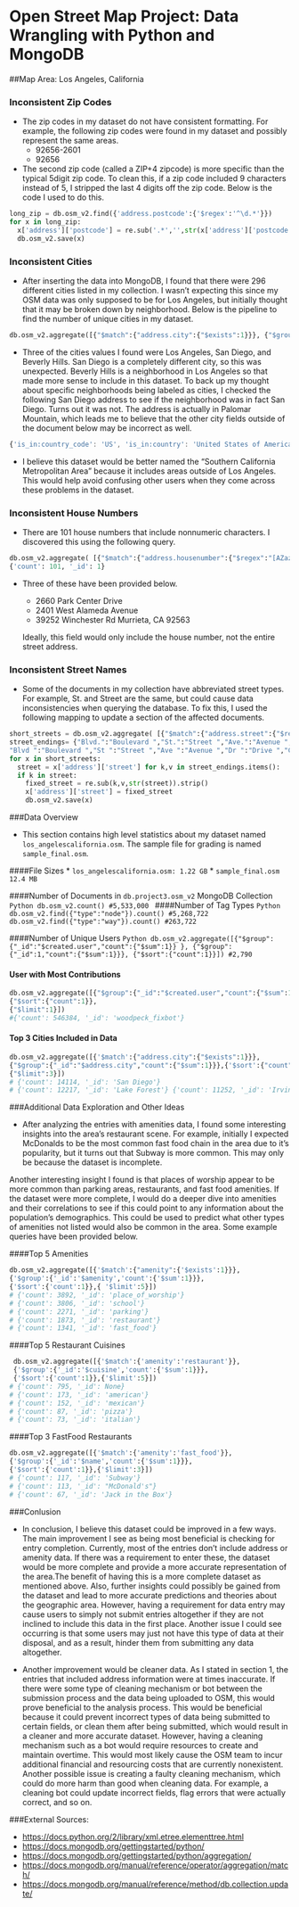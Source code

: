 # Open Street Map Project: Data Wrangling with Python and MongoDB

##Map Area: Los Angeles, California

### Inconsistent Zip Codes
  * The zip codes in my dataset do not have consistent formatting. For example, the following zip codes were found in my dataset and possibly represent the same areas.
    * 92656-­2601
    * 92656
  * The second zip code (called a ZIP+4 zipcode) is more specific than the typical 5­digit zip code. To clean this, if a zip code included 9 characters instead of 5, I stripped the last 4 digits off the zip code. Below is the code I used to do this.

  ```Python
  long_zip = db.osm_v2.find({'address.postcode':{'$regex':'^\d.*­'}})
  for x in long_zip:
    x['address']['postcode'] = re.sub('­.*','',str(x['address']['postcode']))
    db.osm_v2.save(x)
```
### Inconsistent Cities
  * After inserting the data into MongoDB, I found that there were 296 different cities listed in my collection. I wasn’t expecting this since my OSM data was only supposed to be for Los Angeles, but initially thought that it may be broken down by neighborhood. Below is the pipeline to find the number of unique cities in my dataset.

  ```Python
  db.osm_v2.aggregate([{"$match":{"address.city":{"$exists":1}}}, {"$group":{"_id":"$address.city","count":{"$sum":1}}},{"$group":{"_id":1, "count":{"$sum":1}}},{"$sort":{"count":1}}])
  ```
  * Three of the cities values I found were Los Angeles, San Diego, and Beverly Hills. San Diego is a completely different city, so this was unexpected. Beverly Hills is a neighborhood in Los Angeles so that made more sense to include in this dataset. To
   back up my thought about specific neighborhoods being labeled as cities, I checked the following San Diego address to see if the neighborhood was in fact San Diego. Turns out it was not. The address is actually in Palomar Mountain, which leads me to believe that the other city fields outside of the document below may be incorrect as well.

   ```JavaScript
   {'is_in:country_code': 'US', 'is_in:country': 'United States of America', 'source': 'SanGIS Addresses Public Domain (http://www.sangis.org/)', 'is_in:state_code': 'CA', 'id': '595965284', 'address': {'housenumber': '22220', 'street': 'Crestline Rd', 'city': 'San Diego', 'postcode': '92060', 'country': 'US'}, 'created': {'changeset': '3405180', 'timestamp': '2009­12­19T07:52:42Z', 'version': '1', 'uid': '17490', 'user': 'Adam Geitgey'}, 'pos': [33.311308, ­116.850192], '_id': ObjectId('56246935ee4011075d823b79'), 'is_in:city': 'San Diego', 'type': 'node', 'is_in:state': 'California'}
   ```
   * I believe this dataset would be better named the “Southern California Metropolitan Area” because it includes areas outside of Los Angeles. This would help avoid confusing other users when they come across these problems in the dataset.

### Inconsistent House Numbers
  * There are 101 house numbers that include non­numeric characters. I discovered this using the following query.

  ```Python
  db.osm_v2.aggregate( [{"$match":{"address.housenumber":{"$regex":"[A­Za­z]"}}}, {"$group":{"_id":"$address.housenumber","count":{"$sum":1}}},{"$group":{" _id":1,"count":{"$sum":1}}},{"$sort":{"count":1}}])
  {'count': 101, '_id': 1}
  ```
  * Three of these have been provided below.
    * 2660 Park Center Drive
    * 2401 West Alameda Avenue
    * 39252 Winchester Rd Murrieta, CA 92563

    Ideally, this field would only include the house number, not the entire street address.

### Inconsistent Street Names
  * Some of the documents in my collection have abbreviated street types. For example, St. and Street are the same, but could cause data inconsistencies when querying the database. To fix this, I used the following mapping to update a section of the affected documents.

  ```Python
  short_streets = db.osm_v2.aggregate( [{"$match":{"address.street":{"$regex":"[A­Za­z]\."}}}])
  street_endings= {"Blvd.":"Boulevard ","St.":"Street ","Ave.":"Avenue ","Dr.":"Drive ","Ctr.":"Center ","Rd.":"Road ",
  "Blvd ":"Boulevard ","St ":"Street ","Ave ":"Avenue ","Dr ":"Drive ","Ctr ":"Center ","Rd ":"Road "}
  for x in short_streets:
    street = x['address']['street'] for k,v in street_endings.items():
    if k in street:
      fixed_street = re.sub(k,v,str(street)).strip()
      x['address']['street'] = fixed_street
      db.osm_v2.save(x)
  ```
###Data Overview
  * This section contains high­ level statistics about my dataset named `los_angeles­california.osm`. The sample file for grading is named `sample_final.osm`.

  ####File Sizes
    * `los_angeles­california.osm: 1.22 GB`
    * `sample_final.osm 12.4 MB`

  ####Number of Documents in `db.project3.osm_v2` MongoDB Collection
    ```Python
    db.osm_v2.count()
    #5,533,000
    ```
  ####Number of Tag Types
    ```Python
    db.osm_v2.find({"type":"node"}).count()
    #5,268,722
    db.osm_v2.find({"type":"way"}).count()
    #263,722
    ```

  ####Number of Unique Users
    ```Python
    db.osm_v2.aggregate([{"$group":{"_id":"$created.user","count":{"$sum":1}} },
    {"$group":{"_id":1,"count":{"$sum":1}}},
    {"$sort":{"count":­1}}])
    #2,790
    ```
  #### User with Most Contributions
  ```Python
  db.osm_v2.aggregate([{"$group":{"_id":"$created.user","count":{"$sum":1}} },
  {"$sort":{"count":­1}},
  {"$limit":1}])
  #{'count': 546384, '_id': 'woodpeck_fixbot'}
  ```
  #### Top 3 Cities Included in Data
  ```Python
  db.osm_v2.aggregate([{'$match':{"address.city":{"$exists":1}}},
  {"$group":{"_id":"$address.city","count":{"$sum":1}}},{'$sort':{"count":­ 1}},
  {"$limit":3}])
  # {'count': 14114, '_id': 'San Diego'}
  # {'count': 12217, '_id': 'Lake Forest'} {'count': 11252, '_id': 'Irvine'}
  ```
###Additional Data Exploration and Other Ideas
  * After analyzing the entries with amenities data, I found some interesting insights into the area’s restaurant scene. For example, initially I expected McDonalds to be the most common fast food chain in the area due to it’s popularity, but it turns out that Subway is more common. This may only be because the dataset is incomplete.

  Another interesting insight I found is that places of worship appear to be more common than parking areas, restaurants, and fast food amenities. If the dataset were more complete, I would do a deeper dive into amenities and their correlations to see if this could point to any information about the population’s demographics. This could be used to predict what other types of amenities not listed would also be common in the area. Some example queries have been provided below.

  ####Top 5 Amenities
  ```Python
  db.osm_v2.aggregate([{'$match':{"amenity":{'$exists':1}}},
  {'$group':{'_id':'$amenity','count':{'$sum':1}}},
  {'$sort':{'count':­1}},{ '$limit':5}])
  # {'count': 3892, '_id': 'place_of_worship'}
  # {'count': 3806, '_id': 'school'}
  # {'count': 2271, '_id': 'parking'}
  # {'count': 1873, '_id': 'restaurant'}
  # {'count': 1341, '_id': 'fast_food'}
  ```
  ####Top 5 Restaurant Cuisines
  ```Python
   db.osm_v2.aggregate([{'$match':{'amenity':'restaurant'}},
   {'$group':{'_id':'$cuisine','count':{'$sum':1}}},
   {'$sort':{'count':­1}},{'$limit':5}])
  # {'count': 795, '_id': None}
  # {'count': 173, '_id': 'american'}
  # {'count': 152, '_id': 'mexican'}
  # {'count': 87, '_id': 'pizza'}
  # {'count': 73, '_id': 'italian'}
  ```
  ####Top 3 Fast­Food Restaurants
  ```Python
  db.osm_v2.aggregate([{'$match':{'amenity':'fast_food'}},
  {'$group':{'_id':'$name','count':{'$sum':1}}},
  {'$sort':{'count':­1}},{'$limit':3}])
  # {'count': 117, '_id': 'Subway'}
  # {'count': 113, '_id': "McDonald's"}
  # {'count': 67, '_id': 'Jack in the Box'}
  ```
###Conlusion
  * In conclusion, I believe this dataset could be improved in a few ways. The main improvement I see as being most beneficial is checking for entry completion. Currently, most of the entries don’t include address or amenity data. If there was a requirement to enter these, the dataset would be more complete and provide a more accurate representation of the area.The benefit of having this is a more complete dataset as mentioned above. Also, further insights could possibly be gained from the dataset and lead to more accurate predictions and theories about the geographic area.
  However, having a requirement for data entry may cause users to simply not submit entries altogether if they are not inclined to include this data in the first place. Another issue I could see occurring is that some users may just not have this type of data at their disposal, and as a result, hinder them from submitting any data altogether.

  * Another improvement would be cleaner data. As I stated in section 1, the entries that included address information were at times inaccurate. If there were some type of cleaning mechanism or bot between the submission process and the data being uploaded to OSM, this would prove beneficial to the analysis process. This would be beneficial because it could prevent incorrect types of data being submitted to certain fields, or clean them after being submitted, which would result in a cleaner and more accurate dataset.
  However, having a cleaning mechanism such as a bot would require resources to create and maintain overtime. This would most likely cause the OSM team to incur additional financial and resourcing costs that are currently non­existent. Another possible issue is creating a faulty cleaning mechanism, which could do more harm than good when cleaning data. For example, a cleaning bot could update incorrect fields, flag errors that were actually correct, and so on.

###External Sources:
* https://docs.python.org/2/library/xml.etree.elementtree.html
* https://docs.mongodb.org/getting­started/python/
* https://docs.mongodb.org/getting­started/python/aggregation/
* https://docs.mongodb.org/manual/reference/operator/aggregation/match/
* https://docs.mongodb.org/manual/reference/method/db.collection.update/
